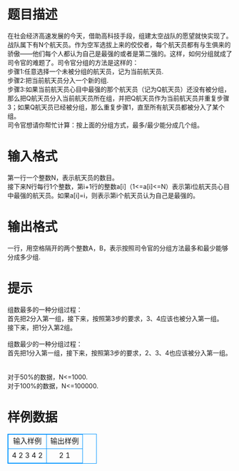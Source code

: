 # 

 
 # 题目描述 
在社会经济高速发展的今天，借助高科技手段，组建太空战队的愿望就快实现了。<BR>战队属下有N个航天员。作为空军选拔上来的佼佼者，每个航天员都有与生俱来的骄傲——他们每个人都认为自己是最强的或者是第二强的。这样，如何分组就成了司令官的难题了。司令官分组的方法是这样的：<BR>步骤1:任意选择一个未被分组的航天员，记为当前航天员.<BR>步骤2:把当前航天员分入一个新的组.<BR>步骤3:如果当前航天员心目中最强的那个航天员（记为Q航天员）还没有被分组，那么把Q航天员分入当前航天员所在组，并把Q航天员作为当前航天员并重复步骤3；如果Q航天员已经被分组，那么重复步骤1，直至所有航天员都被分入了某个组。<BR>司令官想请你帮忙计算：按上面的分组方式，最多/最少能分成几个组。<BR> 

 
 # 输入格式 
第一行一个整数N，表示航天员的数目。<BR>接下来N行每行1个整数，第i+1行的整数a[i]（1&lt;=a[i]&lt;=N）表示第i位航天员心目中最强的航天员。如果a[i]=i，则表示第i个航天员认为自己是最强的。<BR> 

 
 # 输出格式 
一行，用空格隔开的两个整数A，B，表示按照司令官的分组方法最多和最少能够分成多少组. 

 
 # 提示 
组数最多的一种分组过程：<BR>首先把2分入第一组，接下来，按照第3步的要求，3、4应该也被分入第一组。<BR>接下来，把1分入第2组。<BR><BR>组数最少的一种分组过程：<BR>首先把1分入第一组，接下来，按照第3步的要求，2、3、4也应该被分入第一组。<BR><BR><BR>对于50%的数据，N&lt;=1000.<BR>对于100%的数据，N&lt;=100000. 
# 样例数据
<style>
        table,table tr th, table tr td { border:1px solid #0094ff; }
        table { width: 200px; min-height: 25px; line-height: 25px; text-align: center; border-collapse: collapse;}   
    </style>
<table>
	<tr>
		<td>输入样例</td>
		<td>输出样例</td>
	</tr>
<tr><td>4
2
3
4
2
</td><td>2 1
</td></tr></table>
